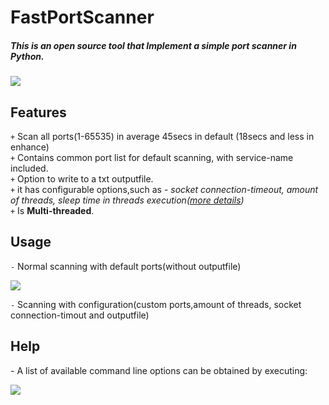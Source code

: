 # FastPortScanner</br><h5>This is an open source tool that Implement a simple port scanner in Python.</h5><img src="https://media.giphy.com/media/J3R67Csq2ooGDvAG55/giphy.gif"><a href="https://giphy.com/gifs/gjfVT7o8THillnXFPK"></a>
## Features
`+` Scan all ports(1-65535) in average 45secs in default (18secs and less in enhance)</br>
`+` Contains common port list for default scanning, with service-name included.</br>
`+` Option to write to a txt outputfile.</br>
`+` it has configurable options,such as - <i>socket connection-timeout, amount of threads, sleep time in threads execution(<a href="#Help">more details</a>)</i></br>
`+` Is <strong>Multi-threaded</strong>.</br>
## Usage
 `-` Normal scanning with default ports(without outputfile)

  <img src="https://i.imagesup.co/images2/7ed6d2b0241f73da6e2fa6e9252f054bfba1325c.png">
  
`-` Scanning with configuration</u>(custom ports,amount of threads, socket connection-timout and outputfile)
  
## Help

*-* A list of available command line options can be obtained by executing:

<img src="https://i.imagesup.co/images2/5edc61575937d6b9b239aa0506f5666ddb46b82a.png">
